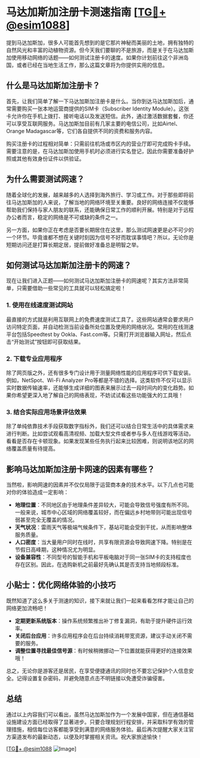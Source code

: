 # 马达加斯加注册卡测速指南 [[TG💪+ @esim1088](https://t.me/s/esim1088)]

提到马达加斯加，很多人可能首先想到的是它那片神秘而美丽的土地，拥有独特的自然风光和丰富的动植物资源。但今天我们要聊的不是旅游，而是关于在马达加斯加使用移动网络的话题——如何测试注册卡的速度。如果你计划前往这个非洲岛国，或者已经在当地生活工作，那么这篇文章将为你提供实用的信息。

## 什么是马达加斯加注册卡？

首先，让我们简单了解一下马达加斯加注册卡是什么。当你到达马达加斯加后，通常需要购买一张本地运营商提供的SIM卡（Subscriber Identity Module）。这张卡允许你在手机上拨打、接听电话以及发送短信。此外，通过激活数据套餐，你还可以享受互联网服务。马达加斯加目前有几家主要的电信公司，比如Airtel、Orange Madagascar等，它们各自提供不同的资费和服务内容。

购买注册卡的过程相对简单：只需前往机场或市区内的营业厅即可完成购卡手续。需要注意的是，在马达加斯加使用手机时必须进行实名登记，因此你需要准备好护照或其他有效身份证件以供验证。

## 为什么需要测试网速？

随着全球化的发展，越来越多的人选择到海外旅行、学习或工作。对于那些即将前往马达加斯加的人来说，了解当地的网络环境至关重要。良好的网络连接不仅能够帮助我们保持与家人朋友的联系，还能确保日常工作的顺利开展。特别是对于远程办公者而言，稳定的网络是不可或缺的条件之一。

另一方面，如果你正在考虑是否要长期居住在这里，那么测试网速更是必不可少的一个环节。毕竟谁都不想在关键时刻因为信号不好而耽误事情吧？所以，无论你是短期访问还是打算长期定居，提前做好准备总是明智之举。

## 如何测试马达加斯加注册卡的网速？

现在让我们进入正题——如何测试马达加斯加注册卡的网速呢？其实方法非常简单，只需要借助一些常见的工具就可以轻松搞定啦！

### 1. 使用在线速度测试网站

最直接的方式就是利用互联网上的免费速度测试工具了。这些网站通常会要求用户访问特定页面，并自动检测当前设备所处位置及使用的网络状况。常用的在线测速平台包括Speedtest by Ookla、Fast.com等。只需打开浏览器输入网址，然后点击“开始测试”按钮即可获取结果。

### 2. 下载专业应用程序

除了网页版之外，还有很多专门设计用于测量网络性能的应用程序可供下载安装。例如，NetSpot、Wi-Fi Analyzer Pro等都是不错的选择。这类软件不仅可以显示实时数据传输速率，还能够生成详细的图表来展示过去一段时间内的变化趋势。如果你希望更深入地了解自己的网络表现，不妨试试看这些功能强大的工具哦！

### 3. 结合实际应用场景评估效果

除了单纯依靠技术手段获取数字指标外，我们还可以结合日常生活中的具体需求来进行判断。比如尝试观看高清视频、加载大型文件或者参与多人在线游戏等活动，看看是否存在卡顿现象。如果发现某些任务执行起来比较困难，则说明该地区的网络覆盖质量有待提高。

## 影响马达加斯加注册卡网速的因素有哪些？

当然啦，影响网速的因素并不仅仅局限于运营商本身的技术水平。以下几点也可能对你的体验造成一定影响：

- **地理位置**：不同地区由于地理条件差异较大，可能会导致信号强度有所不同。一般来说，城市中心区域的网络覆盖较好，而在偏远乡村地带则可能出现信号弱甚至完全无覆盖的情况。
- **天气状况**：雷雨天气等极端气候条件下，基站可能会受到干扰，从而影响整体服务质量。
- **人口密度**：当大量用户同时在线时，共享有限资源会导致网速下降。特别是在节假日高峰期，这种情况尤为明显。
- **设备兼容性**：不同型号的智能手机和平板电脑对于同一张SIM卡的支持程度也存在区别。因此，在选购新机之前最好先确认其是否支持当地频段标准。

## 小贴士：优化网络体验的小技巧

既然知道了这么多关于测速的知识，接下来就让我们一起来看看怎样才能让自己的网络更加流畅吧！

- **定期更新系统版本**：操作系统频繁推出补丁修复漏洞，有助于提升硬件运行效率。
- **关闭后台应用**：许多应用程序会在后台持续消耗带宽资源，建议手动关闭不需要的服务。
- **调整位置寻找最佳信号源**：有时候稍微挪动一下位置就能获得更好的连接效果哦！

总之，无论你是游客还是居民，在享受便捷通讯的同时也不要忘记保护个人信息安全。记得设置复杂密码，并避免随意点击不明链接以免遭受诈骗侵害。

## 总结

通过以上内容我们可以看出，虽然马达加斯加作为一个发展中国家，但在通信基础设施建设方面已经取得了显著进步。只要合理规划行程安排，并采取科学有效的管理措施，相信每位访客都能享受到满意的网络服务体验。最后再次提醒大家关注官方渠道发布的最新动态，以便及时掌握相关资讯。祝大家旅途愉快！

[[TG💪+ @esim1088](https://t.me/s/esim1088) ![Image](https://i.postimg.cc/4NQfJmqS/Snipaste-2025-05-13-00-14-12.png)]